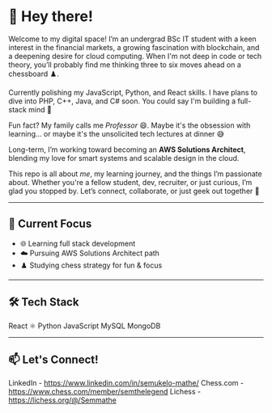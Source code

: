 # 👋 Hey there!

Welcome to my digital space! 
I’m an undergrad BSc IT student with a keen interest in the financial markets, a growing fascination with blockchain, and a deepening desire for cloud computing. 
When I'm not deep in code or tech theory, you’ll probably find me thinking three to six moves ahead on a chessboard ♟️.

Currently polishing my JavaScript, Python, and React skills. I have plans to dive into PHP, C++, Java, and C# soon. You could say I'm building a full-stack mind 🧠

Fun fact? My family calls me *Professor* 😄. Maybe it's the obsession with learning… or maybe it's the unsolicited tech lectures at dinner 😅

Long-term, I’m working toward becoming an **AWS Solutions Architect**, blending my love for smart systems and scalable design in the cloud.

This repo is all about *me*, my learning journey, and the things I’m passionate about. Whether you're a fellow student, dev, recruiter, or just curious, I’m glad you stopped by.
Let’s connect, collaborate, or just geek out together 🤍

---

## 🚀 Current Focus  
- 🌐 Learning full stack development  
- ☁️ Pursuing AWS Solutions Architect path  
- ♟️ Studying chess strategy for fun & focus  

---

## 🛠 Tech Stack
React ⚛
Python
JavaScript
MySQL
MongoDB

---

## 📫 Let's Connect!
LinkedIn - https://www.linkedin.com/in/semukelo-mathe/
Chess.com - https://www.chess.com/member/semthelegend
Lichess - https://lichess.org/@/Semmathe

